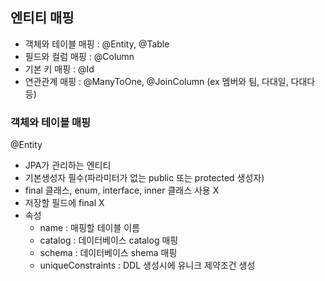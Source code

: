 ## 엔티티 매핑
- 객체와 테이블 매핑 : @Entity, @Table
- 필드와 컬럼 매핑 : @Column
- 기본 키 매핑 : @Id
- 연관관계 매핑 : @ManyToOne, @JoinColumn
(ex 멤버와 팀, 다대일, 다대다 등)

### 객체와 테이블 매핑
@Entity
- JPA가 관리하는 엔티티
- 기본생성자 필수(파라미터가 없는 public 또는 protected 생성자)
- final 클래스, enum, interface, inner 클래스 사용 X
- 저장할 필드에 final X
- 속성
	- name : 매핑할 테이블 이름
	- catalog : 데이터베이스 catalog 매핑
	- schema : 데이터베이스 shema 매핑
	- uniqueConstraints : DDL 생성시에 유니크 제약조건 생성